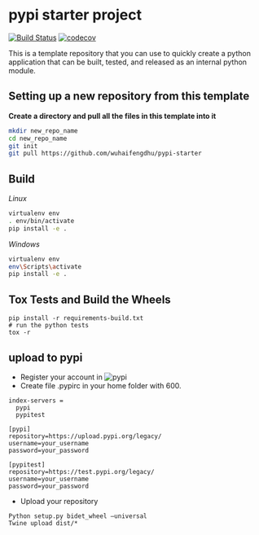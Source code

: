 # pypi starter project

[![Build Status](https://travis-ci.org/wuhaifengdhu/pypi-starter.svg?branch=master)](https://travis-ci.org/wuhaifengdhu/pypi-starter)
[![codecov](https://codecov.io/gh/wuhaifengdhu/pypi-starter/branch/master/graph/badge.svg)](https://codecov.io/gh/wuhaifengdhu/pypi-starter)

This is a template repository that you can use to quickly create a python application that can be built, tested, and released as an internal python module.

## Setting up a new repository from this template
**Create a directory and pull all the files in this template into it**

```bash
mkdir new_repo_name
cd new_repo_name
git init
git pull https://github.com/wuhaifengdhu/pypi-starter
```

## Build

*Linux*

```bash
virtualenv env
. env/bin/activate
pip install -e .
```

*Windows*
```bash
virtualenv env
env\Scripts\activate
pip install -e .
```

## Tox Tests and Build the Wheels

```
pip install -r requirements-build.txt
# run the python tests
tox -r
```

## upload to pypi
* Register your account in ![pypi](https://pypi.org/)
* Create file .pypirc in your home folder with 600.    
```[distutils]
index-servers =
  pypi
  pypitest

[pypi]
repository=https://upload.pypi.org/legacy/
username=your_username
password=your_password

[pypitest]
repository=https://test.pypi.org/legacy/
username=your_username
password=your_password
``` 
* Upload your repository
```
Python setup.py bidet_wheel —universal
Twine upload dist/*
```        



